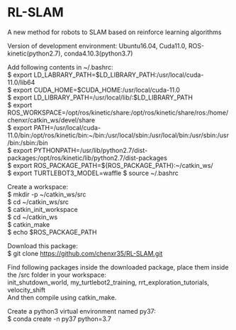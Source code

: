 # RL-SLAM
A new method for robots to SLAM based on reinforce learning algorithms

Version of development environment: Ubuntu16.04, Cuda11.0, ROS-kinetic(python2.7), conda4.10.3(python3.7)

Add following contents in  ~/.bashrc:   
$ export LD_LABRARY_PATH=$LD_LIBRARY_PATH:/usr/local/cuda-11.0/lib64    
$ export CUDA_HOME=$CUDA_HOME:/usr/local/cuda-11.0  
$ export LD_LIBRARY_PATH=/usr/local/lib/:$LD_LIBRARY_PATH  
$ export ROS_WORKSPACE=/opt/ros/kinetic/share:/opt/ros/kinetic/share/ros:/home/chenxr/catkin_ws/devel/share  
$ export PATH=/usr/local/cuda-11.0/bin:/opt/ros/kinetic/bin:~/bin:/usr/local/sbin:/usr/local/bin:/usr/sbin:/usr/bin:/sbin:/bin   
$ export PYTHONPATH=/usr/lib/python2.7/dist-packages:/opt/ros/kinetic/lib/python2.7/dist-packages  
$ export ROS_PACKAGE_PATH=${ROS_PACKAGE_PATH}:~/catkin_ws/  
$ export TURTLEBOT3_MODEL=waffle
$ source ~/.bashrc  

Create a workspace:  
$ mkdir -p ~/catkin_ws/src  
$ cd ~/catkin_ws/src  
$ catkin_init_workspace  
$ cd ~/catkin_ws  
$ catkin_make     
$ echo $ROS_PACKAGE_PATH  

Download this package:  
$ git clone https://github.com/chenxr35/RL-SLAM.git

Find following packages inside the downloaded package, place them inside the /src folder in your workspace:  
init_shutdown_world, my_turtlebot2_training, rrt_exploration_tutorials, velocity_shift  
And then compile using catkin_make.  

Create a python3 virtual environment named py37:  
$ conda create -n py37 python=3.7


